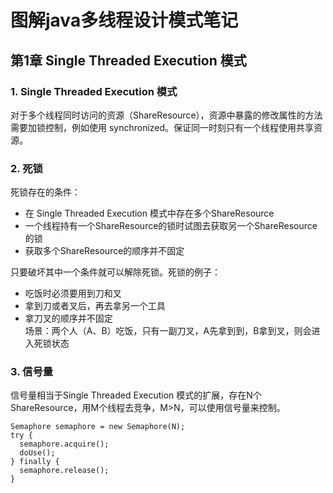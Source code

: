 # 图解java多线程设计模式笔记

## 第1章 Single Threaded Execution 模式

### 1. Single Threaded Execution 模式
对于多个线程同时访问的资源（ShareResource），资源中暴露的修改属性的方法需要加锁控制，例如使用 synchronized。保证同一时刻只有一个线程使用共享资源。

### 2. 死锁
死锁存在的条件：
* 在 Single Threaded Execution 模式中存在多个ShareResource
* 一个线程持有一个ShareResource的锁时试图去获取另一个ShareResource的锁
* 获取多个ShareResource的顺序并不固定  
 
只要破坏其中一个条件就可以解除死锁。死锁的例子：    
* 吃饭时必须要用到刀和叉
* 拿到刀或者叉后，再去拿另一个工具
* 拿刀叉的顺序并不固定   
场景：两个人（A、B）吃饭，只有一副刀叉，A先拿到到，B拿到叉，则会进入死锁状态

### 3. 信号量
信号量相当于Single Threaded Execution 模式的扩展，存在N个ShareResource，用M个线程去竞争，M>N，可以使用信号量来控制。
````
Semaphore semaphore = new Semaphore(N);
try {
  semaphore.acquire();
  doUse();
} finally {
  semaphore.release();
}
````
